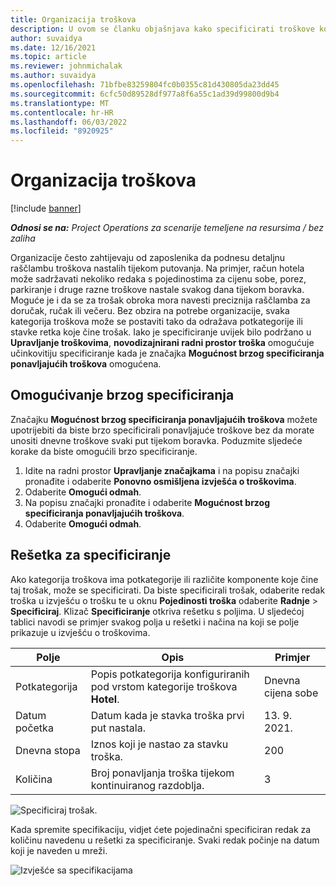 ```yaml
---
title: Organizacija troškova
description: U ovom se članku objašnjava kako specificirati troškove koristeći se novodizajniranim radnim prostorom Expense.
author: suvaidya
ms.date: 12/16/2021
ms.topic: article
ms.reviewer: johnmichalak
ms.author: suvaidya
ms.openlocfilehash: 71bfbe83259804fc0b0355c81d430805da23dd45
ms.sourcegitcommit: 6cfc50d89528df977a8f6a55c1ad39d99800d9b4
ms.translationtype: MT
ms.contentlocale: hr-HR
ms.lasthandoff: 06/03/2022
ms.locfileid: "8920925"
---
```

# <a name="expense-itemization"></a>Organizacija troškova

[!include [banner](../includes/banner.md)]

_**Odnosi se na:** Project Operations za scenarije temeljene na resursima / bez zaliha_

Organizacije često zahtijevaju od zaposlenika da podnesu detaljnu raščlambu troškova nastalih tijekom putovanja. Na primjer, račun hotela može sadržavati nekoliko redaka s pojedinostima za cijenu sobe, porez, parkiranje i druge razne troškove nastale svakog dana tijekom boravka. Moguće je i da se za trošak obroka mora navesti preciznija raščlamba za doručak, ručak ili večeru. Bez obzira na potrebe organizacije, svaka kategorija troškova može se postaviti tako da odražava potkategorije ili stavke retka koje čine trošak. Iako je specificiranje uvijek bilo podržano u **Upravljanje troškovima**, **novodizajnirani radni prostor troška** omogućuje učinkovitiju specificiranje kada je značajka **Mogućnost brzog specificiranja ponavljajućih troškova** omogućena.  

## <a name="enable-quick-itemization"></a>Omogućivanje brzog specificiranja 

Značajku **Mogućnost brzog specificiranja ponavljajućih troškova** možete upotrijebiti da biste brzo specificirali ponavljajuće troškove bez da morate unositi dnevne troškove svaki put tijekom boravka. Poduzmite sljedeće korake da biste omogućili brzo specificiranje.

1. Idite na radni prostor **Upravljanje značajkama** i na popisu značajki pronađite i odaberite **Ponovno osmišljena izvješća o troškovima**. 
2. Odaberite **Omogući odmah**. 
3. Na popisu značajki pronađite i odaberite **Mogućnost brzog specificiranja ponavljajućih troškova**.
4. Odaberite **Omogući odmah**. 

## <a name="itemization-grid"></a>Rešetka za specificiranje 

Ako kategorija troškova ima potkategorije ili različite komponente koje čine taj trošak, može se specificirati. Da biste specificirali trošak, odaberite redak troška u izvješću o trošku te u oknu **Pojedinosti troška** odaberite **Radnje** > **Specificiraj**. Klizač **Specificiranje** otkriva rešetku s poljima. U sljedećoj tablici navodi se primjer svakog polja u rešetki i načina na koji se polje prikazuje u izvješću o troškovima. 

|     Polje          |     Opis                                                                                  |     Primjer              |
|--------------------|--------------------------------------------------------------------------------------------------|--------------------------|
|     Potkategorija    |     Popis potkategorija konfiguriranih pod vrstom kategorije troškova **Hotel**.             |     Dnevna cijena sobe      |
|     Datum početka     |     Datum kada je stavka troška prvi put nastala.                                           |     13. 9. 2021.           |
|     Dnevna stopa     |     Iznos koji je nastao za stavku troška.                                                    |     200                  |
|     Količina       |     Broj ponavljanja troška tijekom kontinuiranog razdoblja.                       |     3                    |

![Specificiraj trošak.](media/Itemization%20screen%201.png)

Kada spremite specifikaciju, vidjet ćete pojedinačni specificiran redak za količinu navedenu u rešetki za specificiranje. Svaki redak počinje na datum koji je naveden u mreži.

![Izvješće sa specifikacijama](media/Itemization%20screen%202.png)

